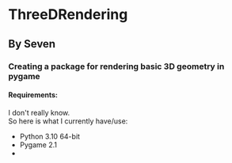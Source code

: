 # ThreeDRendering
## By Seven
### Creating a package for rendering basic 3D geometry in pygame

#### Requirements:
I don't really know.  
So here is what I currently have/use:
- Python 3.10 64-bit
- Pygame 2.1
- 